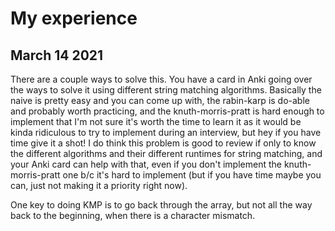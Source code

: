 # My experience
## March 14 2021
There are a couple ways to solve this. You have a card in Anki going over the ways to solve it using different 
string matching algorithms. Basically the naive is pretty easy and you can come up with, the rabin-karp is do-able 
and probably worth practicing, and the knuth-morris-pratt is hard enough to implement that I'm not sure it's worth 
the time to learn it as it would be kinda ridiculous to try to implement during an interview, but hey if you have 
time give it a shot! I do think this problem is good to review if only to know the different algorithms and their 
different runtimes for string matching, and your Anki card can help with that, even if you don't implement the 
knuth-morris-pratt one b/c it's hard to implement (but if you have time maybe you can, just not making it a priority 
right now).

One key to doing KMP is to go back through the array, but not all the way back to the beginning, when there is a 
character mismatch.